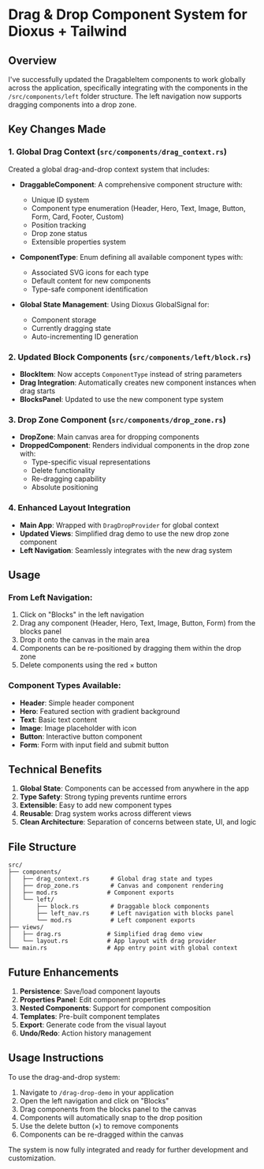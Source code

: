 <!-- @format -->

# Drag & Drop Component System for Dioxus + Tailwind

## Overview

I've successfully updated the DragableItem components to work globally across the application, specifically integrating with the components in the `/src/components/left` folder structure. The left navigation now supports dragging components into a drop zone.

## Key Changes Made

### 1. Global Drag Context (`src/components/drag_context.rs`)

Created a global drag-and-drop context system that includes:

- **DraggableComponent**: A comprehensive component structure with:

  - Unique ID system
  - Component type enumeration (Header, Hero, Text, Image, Button, Form, Card, Footer, Custom)
  - Position tracking
  - Drop zone status
  - Extensible properties system

- **ComponentType**: Enum defining all available component types with:

  - Associated SVG icons for each type
  - Default content for new components
  - Type-safe component identification

- **Global State Management**: Using Dioxus GlobalSignal for:
  - Component storage
  - Currently dragging state
  - Auto-incrementing ID generation

### 2. Updated Block Components (`src/components/left/block.rs`)

- **BlockItem**: Now accepts `ComponentType` instead of string parameters
- **Drag Integration**: Automatically creates new component instances when drag starts
- **BlocksPanel**: Updated to use the new component type system

### 3. Drop Zone Component (`src/components/drop_zone.rs`)

- **DropZone**: Main canvas area for dropping components
- **DroppedComponent**: Renders individual components in the drop zone with:
  - Type-specific visual representations
  - Delete functionality
  - Re-dragging capability
  - Absolute positioning

### 4. Enhanced Layout Integration

- **Main App**: Wrapped with `DragDropProvider` for global context
- **Updated Views**: Simplified drag demo to use the new drop zone component
- **Left Navigation**: Seamlessly integrates with the new drag system

## Usage

### From Left Navigation:

1. Click on "Blocks" in the left navigation
2. Drag any component (Header, Hero, Text, Image, Button, Form) from the blocks panel
3. Drop it onto the canvas in the main area
4. Components can be re-positioned by dragging them within the drop zone
5. Delete components using the red × button

### Component Types Available:

- **Header**: Simple header component
- **Hero**: Featured section with gradient background
- **Text**: Basic text content
- **Image**: Image placeholder with icon
- **Button**: Interactive button component
- **Form**: Form with input field and submit button

## Technical Benefits

1. **Global State**: Components can be accessed from anywhere in the app
2. **Type Safety**: Strong typing prevents runtime errors
3. **Extensible**: Easy to add new component types
4. **Reusable**: Drag system works across different views
5. **Clean Architecture**: Separation of concerns between state, UI, and logic

## File Structure

```
src/
├── components/
│   ├── drag_context.rs      # Global drag state and types
│   ├── drop_zone.rs         # Canvas and component rendering
│   ├── mod.rs              # Component exports
│   └── left/
│       ├── block.rs         # Draggable block components
│       ├── left_nav.rs      # Left navigation with blocks panel
│       └── mod.rs           # Left component exports
├── views/
│   ├── drag.rs             # Simplified drag demo view
│   └── layout.rs           # App layout with drag provider
└── main.rs                 # App entry point with global context
```

## Future Enhancements

1. **Persistence**: Save/load component layouts
2. **Properties Panel**: Edit component properties
3. **Nested Components**: Support for component composition
4. **Templates**: Pre-built component templates
5. **Export**: Generate code from the visual layout
6. **Undo/Redo**: Action history management

## Usage Instructions

To use the drag-and-drop system:

1. Navigate to `/drag-drop-demo` in your application
2. Open the left navigation and click on "Blocks"
3. Drag components from the blocks panel to the canvas
4. Components will automatically snap to the drop position
5. Use the delete button (×) to remove components
6. Components can be re-dragged within the canvas

The system is now fully integrated and ready for further development and customization.
